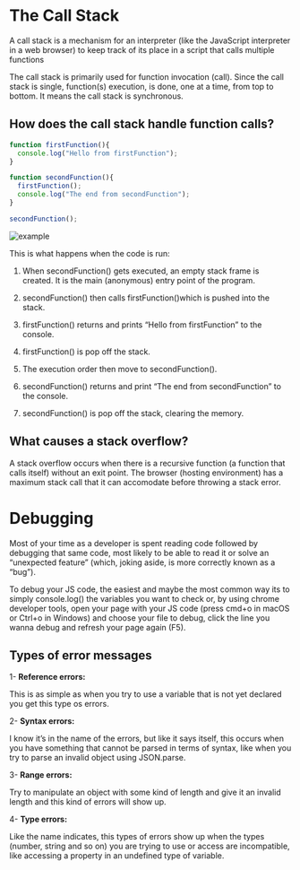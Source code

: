 # The Call Stack
A call stack is a mechanism for an interpreter (like the JavaScript interpreter in a web browser) to keep track of its place in a script that calls multiple functions

The call stack is primarily used for function invocation (call). Since the call stack is single, function(s) execution, is done, one at a time, from top to bottom. It means the call stack is synchronous.

## How does the call stack handle function calls?

```js
function firstFunction(){
  console.log("Hello from firstFunction");
}

function secondFunction(){
  firstFunction();
  console.log("The end from secondFunction");
}

secondFunction();
```

![example](https://cdn-media-1.freecodecamp.org/images/oEp65Ec9CD4CnL7t0uSPoyzrkA1i1BR-Ij1n)

This is what happens when the code is run:

1. When secondFunction() gets executed, an empty stack frame is created. It is the main (anonymous) entry point of the program.

2. secondFunction() then calls firstFunction()which is pushed into the stack.

3. firstFunction() returns and prints “Hello from firstFunction” to the console.

4. firstFunction() is pop off the stack.

5. The execution order then move to secondFunction().

6. secondFunction() returns and print “The end from secondFunction” to the console.

7. secondFunction() is pop off the stack, clearing the memory.

## What causes a stack overflow?
A stack overflow occurs when there is a recursive function (a function that calls itself) without an exit point. The browser (hosting environment) has a maximum stack call that it can accomodate before throwing a stack error.


# Debugging
Most of your time as a developer is spent reading code followed by debugging that same code, most likely to be able to read it or solve an “unexpected feature” (which, joking aside, is more correctly known as a “bug”).

To debug your JS code, the easiest and maybe the most common way its to simply console.log() the variables you want to check or, by using chrome developer tools, open your page with your JS code (press cmd+o in macOS or Ctrl+o in Windows) and choose your file to debug, click the line you wanna debug and refresh your page again (F5).

## Types of error messages

1- **Reference errors:**

This is as simple as when you try to use a variable that is not yet declared you get this type os errors.

2- **Syntax errors:**

I know it’s in the name of the errors, but like it says itself, this occurs when you have something that cannot be parsed in terms of syntax, like when you try to parse an invalid object using JSON.parse.

3- **Range errors:**

Try to manipulate an object with some kind of length and give it an invalid length and this kind of errors will show up.

4- **Type errors:**

Like the name indicates, this types of errors show up when the types (number, string and so on) you are trying to use or access are incompatible, like accessing a property in an undefined type of variable.



